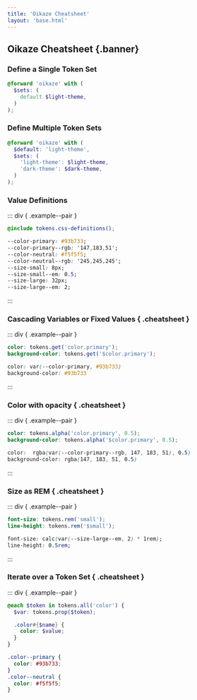 ```yaml
---
title: 'Oikaze Cheatsheet'
layout: 'base.html'
---
```


## Oikaze Cheatsheet {.banner}

### Define a Single Token Set

```scss
@forward 'oikaze' with (
  $sets: (
    default $light-theme,
  )
);
```

### Define Multiple Token Sets

```scss
@forward 'oikaze' with (
  $default: 'light-theme',
  $sets: (
    'light-theme': $light-theme,
    'dark-theme': $dark-theme,
  )
);
```

### Value Definitions

::: div { .example--pair }

```scss
@include tokens.css-definitions();
```

```css
--color-primary: #93b733;
--color-primary--rgb: '147,183,51';
--color-neutral: #f5f5f5;
--color-neutral--rgb: '245,245,245';
--size-small: 8px;
--size-small--em: 0.5;
--size-large: 32px;
--size-large--em: 2;
```

:::

### Cascading Variables or Fixed Values { .cheatsheet }

::: div { .example--pair }

```scss
color: tokens.get('color.primary');
background-color: tokens.get('$color.primary');
```

```css
color: var(--color-primary, #93b733)
background-color: #93b733
```

:::

### Color with opacity { .cheatsheet }

::: div { .example--pair }

```scss
color: tokens.alpha('color.primary', 0.5);
background-color: tokens.alpha('$color.primary', 0.5);
```

```css
color:  rgba(var(--color-primary--rgb, 147, 183, 51), 0.5)
background-color: rgba(147, 183, 51, 0.5)
```

:::

### Size as REM { .cheatsheet }

::: div { .example--pair }

```scss
font-size: tokens.rem('small');
line-height: tokens.rem('$small');
```

```css
font-size: calc(var(--size-large--em, 2) * 1rem);
line-height: 0.5rem;
```

:::

### Iterate over a Token Set { .cheatsheet }

::: div { .example--pair }

```scss
@each $token in tokens.all('color') {
  $var: tokens.prop($token);

  .color#{$name} {
    color: $value;
  }
}
```

```css
.color--primary {
  color: #93b733;
}
.color--neutral {
  color: #f5f5f5;
}
```
